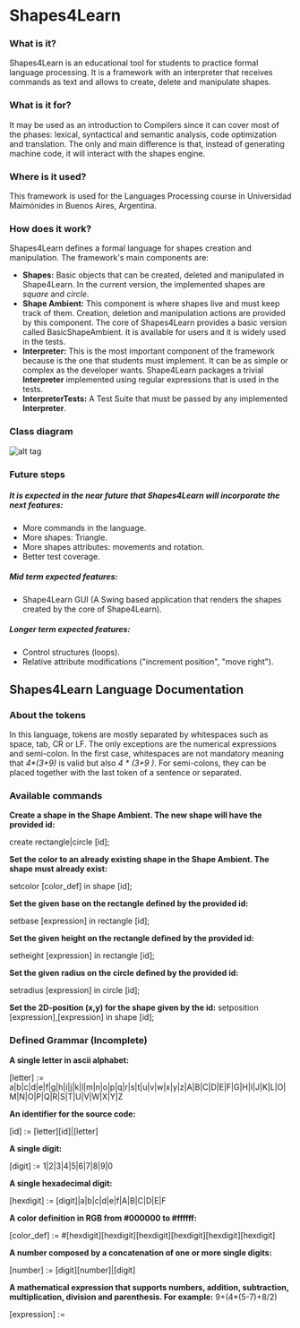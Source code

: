Shapes4Learn
============

### What is it?

Shapes4Learn is an educational tool for students to practice formal language processing. It is a framework with an interpreter that receives commands as text and allows to create, delete and manipulate shapes.

### What is it for?

It may be used as an introduction to Compilers since it can cover most of the phases: lexical, syntactical and semantic analysis, code optimization and translation. The only and main difference is that, instead of generating machine code, it will interact with the shapes engine.

### Where is it used?

This framework is used for the Languages Processing course in Universidad Maimónides in Buenos Aires, Argentina.

### How does it work?

Shapes4Learn defines a formal language for shapes creation and manipulation. The framework's main components are:
* **Shapes:** Basic objects that can be created, deleted and manipulated in Shape4Learn. In the current version, the implemented shapes are _square_ and _circle_.
* **Shape Ambient:** This component is where shapes live and must keep track of them. Creation, deletion and manipulation actions are provided by this component. The core of Shapes4Learn provides a basic version called BasicShapeAmbient. It is available for users and it is widely used in the tests. 
* **Interpreter:** This is the most important component of the framework because is the one that students must implement. It can be as simple or complex as the developer wants. Shape4Learn packages a trivial **Interpreter** implemented using regular expressions that is used in the tests.
* **InterpreterTests:** A Test Suite that must be passed by any implemented **Interpreter**.

### Class diagram

![alt tag](https://raw.githubusercontent.com/mgiorgio/shapes4learn/master/doc/classdiagram.gif)

### Future steps

##### It is expected in the near future that Shapes4Learn will incorporate the next features:
* More commands in the language.
* More shapes: Triangle.
* More shapes attributes: movements and rotation.
* Better test coverage.
 
##### Mid term expected features:
* Shape4Learn GUI (A Swing based application that renders the shapes created by the core of Shape4Learn).

##### Longer term expected features:
* Control structures (loops).
* Relative attribute modifications ("increment position", "move right").

## Shapes4Learn Language Documentation

### About the tokens
In this language, tokens are mostly separated by whitespaces such as space, tab, CR or LF. The only exceptions are the numerical expressions and semi-colon. In the first case, whitespaces are not mandatory meaning that _4*(3+9)_ is valid but also _4 * (3+9 )_. For semi-colons, they can be placed together with the last token of a sentence or separated.

### Available commands

**Create a shape in the Shape Ambient. The new shape will have the provided id:**

create rectangle|circle [id];

**Set the color to an already existing shape in the Shape Ambient. The shape must already exist:**

setcolor [color_def] in shape [id];

**Set the given base on the rectangle defined by the provided id:**

setbase [expression] in rectangle [id];

**Set the given height on the rectangle defined by the provided id:**

setheight [expression] in rectangle [id];

**Set the given radius on the circle defined by the provided id:**

setradius [expression] in circle [id];

**Set the 2D-position (x,y) for the shape given by the id:**
setposition [expression],[expression] in shape [id];

### Defined Grammar (Incomplete)

**A single letter in ascii alphabet:**

[letter] := a|b|c|d|e|f|g|h|i|j|k|l|m|n|o|p|q|r|s|t|u|v|w|x|y|z|A|B|C|D|E|F|G|H|I|J|K|L|O|M|N|O|P|Q|R|S|T|U|V|W|X|Y|Z

**An identifier for the source code:**

[id] := [letter][id]|[letter]

**A single digit:**

[digit] := 1|2|3|4|5|6|7|8|9|0

**A single hexadecimal digit:**

[hexdigit] := [digit]|a|b|c|d|e|f|A|B|C|D|E|F

**A color definition in RGB from #000000 to #ffffff:**

[color_def] := #[hexdigit][hexdigit][hexdigit][hexdigit][hexdigit][hexdigit]

**A number composed by a concatenation of one or more single digits:**

[number] := [digit][number]|[digit]

**A mathematical expression that supports numbers, addition, subtraction, multiplication, division and parenthesis. For example:** 9+(4*(5-7)+8/2)

[expression] :=
